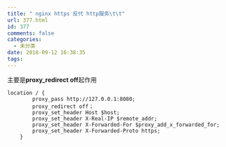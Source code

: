 ```yaml
---
title: " nginx https 反代 http服务\t\t"
url: 377.html
id: 377
comments: false
categories:
  - 未分类
date: 2018-09-12 16:38:35
tags:
---
```


主要是**proxy_redirect off**起作用

    location / {
            proxy_pass http://127.0.0.1:8080;
            proxy_redirect off；
            proxy_set_header Host $host;
            proxy_set_header X-Real-IP $remote_addr;
            proxy_set_header X-Forwarded-For $proxy_add_x_forwarded_for;
            proxy_set_header X-Forwarded-Proto https;
        }